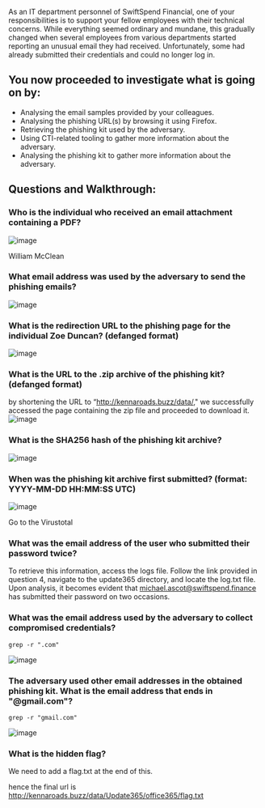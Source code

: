 As an IT department personnel of SwiftSpend Financial, one of your responsibilities is to support your fellow employees with their technical concerns. While everything seemed ordinary and mundane, this gradually changed when several employees from various departments started reporting an unusual email they had received. Unfortunately, some had already submitted their credentials and could no longer log in.

## You now proceeded to investigate what is going on by:

- Analysing the email samples provided by your colleagues.
- Analysing the phishing URL(s) by browsing it using Firefox.
- Retrieving the phishing kit used by the adversary.
- Using CTI-related tooling to gather more information about the adversary.
- Analysing the phishing kit to gather more information about the adversary.

## Questions and Walkthrough:

### Who is the individual who received an email attachment containing a PDF?

![image](https://github.com/user-attachments/assets/cfc59e4f-b784-4461-92d1-d3958a572c36)

William McClean

### What email address was used by the adversary to send the phishing emails?

![image](https://github.com/user-attachments/assets/0ace94d2-0803-49ac-b134-b31ec42851f3)


### What is the redirection URL to the phishing page for the individual Zoe Duncan? (defanged format)

![image](https://github.com/user-attachments/assets/55fe11fa-6c9d-4d58-a868-11f58ecdaf3a)


### What is the URL to the .zip archive of the phishing kit? (defanged format)

by shortening the URL to “http://kennaroads.buzz/data/," we successfully accessed the page containing the zip file and proceeded to download it.
![image](https://github.com/user-attachments/assets/b0f03210-55e3-4000-b537-f03a01ccbb8e)


### What is the SHA256 hash of the phishing kit archive?

![image](https://github.com/user-attachments/assets/50cf5a14-0bf7-4c7f-9fbd-7d5f22c794dd)


### When was the phishing kit archive first submitted? (format: YYYY-MM-DD HH:MM:SS UTC)

![image](https://github.com/user-attachments/assets/e180394b-e58d-43c9-822a-dd2d56b99eb6)

Go to the Virustotal

### What was the email address of the user who submitted their password twice?

To retrieve this information, access the logs file. Follow the link provided in question 4, navigate to the update365 directory, and locate the log.txt file. Upon analysis, it becomes evident that michael.ascot@swiftspend.finance has submitted their password on two occasions.


### What was the email address used by the adversary to collect compromised credentials?

``grep -r ".com"``

![image](https://github.com/user-attachments/assets/d49f6c0c-3df4-4aa5-bd9b-201784201d94)

### The adversary used other email addresses in the obtained phishing kit. What is the email address that ends in "@gmail.com"?

``grep -r "gmail.com"``

![image](https://github.com/user-attachments/assets/cba4a2d7-f046-4f9d-8e6f-7804b6911542)

### What is the hidden flag?

We need to add a flag.txt at the end of this.

hence the final url is http://kennaroads.buzz/data/Update365/office365/flag.txt
